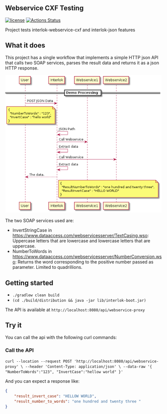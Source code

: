 ## Webservice CXF Testing

[![license](https://img.shields.io/github/license/interlok-testing/testing_webservice-cxf.svg)](https://github.com/interlok-testing/testing_webservice-cxf/blob/develop/LICENSE)
[![Actions Status](https://github.com/interlok-testing/testing_webservice-cxf/actions/workflows/gradle-build.yml/badge.svg)](https://github.com/interlok-testing/testing_webservice-cxf/actions/workflows/gradle-build.yml)

Project tests interlok-webservice-cxf and interlok-json features

## What it does

This project has a single workflow that implements a simple HTTP json API that calls two SOAP services, parses the result data and returns it as a json HTTP response.

![Webservice CXF Diagram](/webservice-cxf-diagram.png "Webservice CXF Diagram")

The two SOAP services used are:

* InvertStringCase in https://www.dataaccess.com/webservicesserver/TextCasing.wso: Uppercase letters that are lowercase and lowercase letters that are uppercase.
* NumberToWords in https://www.dataaccess.com/webservicesserver/NumberConversion.wso: Returns the word corresponding to the positive number passed as parameter. Limited to quadrillions.

## Getting started

* `./gradlew clean build`
* `(cd ./build/distribution && java -jar lib/interlok-boot.jar)`

The API is available at `http://localhost:8080/api/webservice-proxy`

## Try it

You can call the api with the following curl commands:

### Call the API

`curl --location --request POST 'http://localhost:8080/api/webservice-proxy' \
--header 'Content-Type: application/json' \
--data-raw '{
    "NumberToWords":"123",
    "InvertCase":"hellow world"
}'`

And you can expect a response like:

```json
{
    "result_invert_case": "HELLOW WORLD",
    "result_number_to_words": "one hundred and twenty three "
}
```
